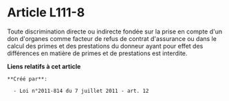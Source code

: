 # Article L111-8

Toute discrimination directe ou indirecte fondée sur la prise en compte d'un don d'organes comme facteur de refus de contrat
d'assurance ou dans le calcul des primes et des prestations du donneur ayant pour effet des différences en matière de primes
et de prestations est interdite.

**Liens relatifs à cet article**

	**Créé par**:

	  - Loi n°2011-814 du 7 juillet 2011 - art. 12
